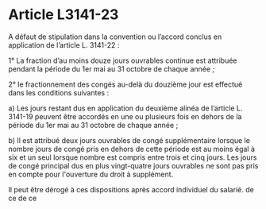 # Article L3141-23

A défaut de stipulation dans la convention ou l’accord conclus en application de l’article L. 3141-22 :

1° La fraction d’au moins douze jours ouvrables continue est attribuée pendant la période du 1er mai au 31 octobre de chaque année ;

2° le fractionnement des congés au-delà du douzième jour est effectué dans les conditions suivantes :

a) Les jours restant dus en application du deuxième alinéa de l’article L. 3141-19 peuvent être accordés en une ou plusieurs fois en dehors de la période du 1er mai au 31 octobre de chaque année ;

b) Il est attribué deux jours ouvrables de congé supplémentaire lorsque le nombre jours de congé pris en dehors de cette période est au moins égal à six et un seul lorsque nombre est compris entre trois et cinq jours. Les jours de congé principal dus en plus vingt-quatre jours ouvrables ne sont pas pris en compte pour l'ouverture du droit à supplément.

Il peut être dérogé à ces dispositions après accord individuel du salarié.  de ce de ce
